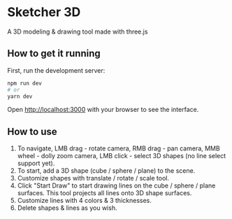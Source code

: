# Sketcher 3D 

A 3D modeling & drawing tool made with three.js

## How to get it running

First, run the development server:

```bash
npm run dev
# or
yarn dev
```

Open [http://localhost:3000](http://localhost:3000) with your browser to see the interface.

## How to use

1. To navigate, LMB drag - rotate camera, RMB drag - pan camera, MMB wheel - dolly zoom camera, LMB click - select 3D shapes (no line select support yet).
2. To start, add a 3D shape (cube / sphere / plane) to the scene.
3. Customize shapes with translate / rotate / scale tool.
4. Click "Start Draw" to start drawing lines on the cube / sphere / plane surfaces. This tool projects all lines onto 3D shape surfaces.
5. Customize lines with 4 colors & 3 thicknesses.
6. Delete shapes & lines as you wish.
